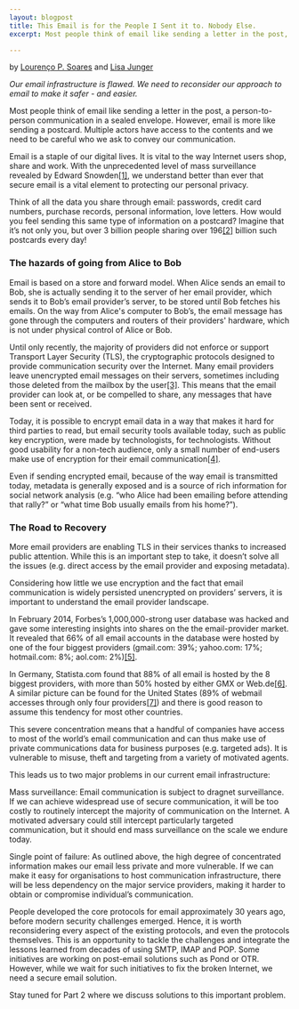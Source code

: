 ```yaml
---
layout: blogpost
title: This Email is for the People I Sent it to. Nobody Else.
excerpt: Most people think of email like sending a letter in the post, a person-to-person communication in a sealed envelope. However, email is more like sending a postcard. Multiple actors have access to the contents and we need to be careful who we ask to convey our communication.  

--- 
```


by [Lourenço P. Soares](https://twitter.com/protolous) and [Lisa Junger](https://twitter.com/lieblingswelt)

*Our email infrastructure is flawed. We need to reconsider our approach to email to make it safer  -  and easier.*

Most people think of email like sending a letter in the post, a person-to-person communication in a sealed envelope. However, email is more like sending a postcard. Multiple actors have access to the contents and we need to be careful who we ask to convey our communication.  

Email is a staple of our digital lives. It is vital to the way Internet users shop, share and work. With the unprecedented level of mass surveillance revealed by Edward Snowden[\[1\]](http://www.theguardian.com/world/the-nsa-files), we understand better than ever that secure email is a vital element to protecting our personal privacy.

Think of all the data you share through email: passwords, credit card numbers, purchase records, personal information, love letters. How would you feel sending this same type of information on a postcard? Imagine that it’s not only you, but over 3 billion people sharing over 196[\[2\]](http://www.radicati.com/wp/wp-content/uploads/2014/01/Email-Statistics-Report-2014-2018-Executive-Summary.pdf) billion such postcards every day!

### The hazards of going from Alice to Bob

Email is based on a store and forward model. When Alice sends an email to Bob, she is actually sending it to the server of her email provider, which sends it to Bob’s email provider’s server, to be stored until Bob fetches his emails. On the way from Alice's computer to Bob’s, the email message has gone through the computers and routers of their providers' hardware, which is not under physical control of Alice or Bob.

Until only recently, the majority of providers did not enforce or support Transport Layer Security (TLS), the cryptographic protocols designed to provide communication security over the Internet. Many email providers leave unencrypted email messages on their servers, sometimes including those deleted from the mailbox by the user[\[3\]](# "In the more modern IMAP architecture, mails are often even left on the server in order to connect to multiple devices."). This means that the email provider can look at, or be compelled to share, any messages that have been sent or received.

Today, it is possible to encrypt email data in a way that makes it hard for third parties to read, but email security tools available today, such as public key encryption, were made by technologists, for technologists. Without good usability for a non-tech audience, only a small number of end-users make use of encryption for their email communication[\[4\]](# "In the aftermath of the Snowden revelations, we also learned how difficult it was for Mr. Snowden to find a journalist who knew how to use email encryption properly.").

Even if sending encrypted email, because of the way email is transmitted today, metadata is generally exposed and is a source of rich information for social network analysis (e.g. “who Alice had been emailing before attending that rally?” or “what time Bob usually emails from his home?”).

### The Road to Recovery

More email providers are enabling TLS in their services thanks to increased public attention. While this is an important step to take, it doesn’t solve all the issues (e.g. direct access by the email provider and exposing metadata).

Considering how little we use encryption and the fact that email communication is widely persisted unencrypted on providers’ servers, it is important to understand the email provider landscape.

In February 2014, Forbes’s 1,000,000-strong user database was hacked and gave some interesting insights into shares on the the email-provider market. It revealed that 66% of all email accounts in the database were hosted by one of the four biggest providers (gmail.com: 39%; yahoo.com: 17%; hotmail.com: 8%; aol.com: 2%)[\[5\]](http://nakedsecurity.sophos.com/2014/02/17/forbes-hack-password-shootout-gmail-vs-yahoo-vs-hotmail-vs-aol-whose-users-are-the-smartest/).

In Germany, Statista.com found that 88% of all email is hosted by the 8 biggest providers, with more than 50% hosted by either GMX or Web.de[\[6\]](# "Statista.com &#40;2013&#41;. 'Entwicklung der Marktanteile der E-Mail-Postfach-Anbieter in Deutschland bis 2013.'"). A similar picture can be found for the United States (89% of webmail accesses through only four providers[\[7\]](http://www.zdnet.com/blog/microsoft/whos-the-biggest-u-s-e-mail-service-of-them-all-hint-its-not-gmail/7967)) and there is good reason to assume this tendency for most other countries.

This severe concentration means that a handful of companies have access to most of the world’s email communication and can thus make use of private communications data for business purposes (e.g. targeted ads). It is vulnerable to misuse, theft and targeting from a variety of motivated agents.

This leads us to two major problems in our current email infrastructure:

Mass surveillance: Email communication is subject to dragnet surveillance. If we can achieve widespread use of secure communication, it will be too costly to routinely intercept the majority of communication on the Internet. A motivated adversary could still intercept particularly targeted communication, but it should end mass surveillance on the scale we endure today.

Single point of failure: As outlined above, the high degree of concentrated information makes our email less private and more vulnerable. If we can make it easy for organisations to host communication infrastructure, there will be less dependency on the major service providers, making it harder to obtain or compromise individual’s communication.

People developed the core protocols for email approximately 30 years ago, before modern security challenges emerged. Hence, it is worth reconsidering every aspect of the existing protocols, and even the protocols themselves. This is an opportunity to tackle the challenges and integrate the lessons learned from decades of using SMTP, IMAP and POP. Some initiatives are working on post-email solutions such as Pond or OTR. However, while we wait for such initiatives to fix the broken Internet, we need a secure email solution.

Stay tuned for Part 2 where we discuss solutions to this important problem.